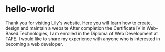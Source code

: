 # hello-world
Thank you for visiting Lily's website. Here you will learn how to create, design and maintain a website After completion the Certificate IV in Web-Based Technologies, I am enrolled in the Diploma of Web Development at TAFE. I would like to share my experience with anyone who is interested in becoming a web developer.

